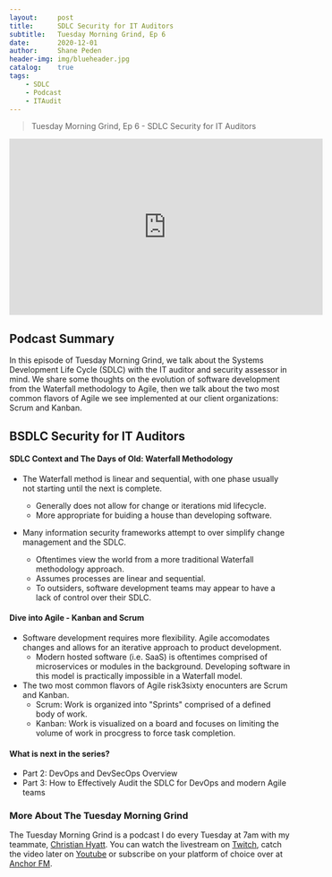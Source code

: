 ```yaml
---
layout: 	post
title:  	SDLC Security for IT Auditors
subtitle: 	Tuesday Morning Grind, Ep 6
date:   	2020-12-01
author: 	Shane Peden
header-img: img/blueheader.jpg
catalog: 	true
tags:
    - SDLC
    - Podcast
    - ITAudit
---
```


> Tuesday Morning Grind, Ep 6 - SDLC Security for IT Auditors

<iframe width="560" height="315" src="https://www.youtube.com/embed/njHP5ZUtC-c" frameborder="0" allow="accelerometer; autoplay; clipboard-write; encrypted-media; gyroscope; picture-in-picture" allowfullscreen></iframe>

## Podcast Summary
In this episode of Tuesday Morning Grind, we talk about the Systems Development Life Cycle (SDLC) with the IT auditor and security assessor in mind. We share some thoughts on the evolution of software development from the Waterfall methodology to Agile, then we talk about the two most common flavors of Agile we see implemented at our client organizations: Scrum and Kanban.


## BSDLC Security for IT Auditors

#### SDLC Context and The Days of Old: Waterfall Methodology ####
+ The Waterfall method is linear and sequential, with one phase usually not starting until the next is complete.
	- Generally does not allow for change or iterations mid lifecycle. 
	- More appropriate for buiding a house than developing software. 

+ Many information security frameworks attempt to over simplify change management and the SDLC.
	- Oftentimes view the world from a more traditional Waterfall methodology approach.
	- Assumes processes are linear and sequential. 
	- To outsiders, software development teams may appear to have a lack of control over their SDLC.
		
#### Dive into Agile - Kanban and Scrum ####
+ Software development requires more flexibility. Agile accomodates changes and allows for an iterative approach to product development. 
	- Modern hosted software (i.e. SaaS) is oftentimes comprised of microservices or modules in the background. Developing software in this model is practically impossible in a Waterfall model.
+ The two most common flavors of Agile risk3sixty enocunters are Scrum and Kanban.
	- Scrum: Work is organized into "Sprints" comprised of a defined body of work.
	- Kanban: Work is visualized on a board and focuses on limiting the volume of work in procgress to force task completion. 
	

#### What is next in the series? ####
- Part 2: DevOps and DevSecOps Overview
- Part 3: How to Effectively Audit the SDLC for DevOps and modern Agile teams

### More About The Tuesday Morning Grind
The Tuesday Morning Grind is a podcast I do every Tuesday at 7am with my teammate, [Christian Hyatt](https://www.linkedin.com/in/christianhyatt/).  You can watch the livestream on [Twitch](https://www.twitch.tv/risk3sixty), catch the video later on [Youtube](https://www.youtube.com/channel/UCjcD3Vc3Z1FSncd2BvRp9vQ/featured) or subscribe on your platform of choice over at [Anchor FM](https://anchor.fm/risk3sixty).



